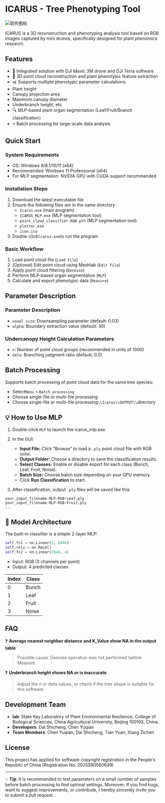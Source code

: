 # ICARUS - Tree Phenotyping Tool

![软件图标](icon.ico)

ICARUS is a 3D reconstruction and phenotyping analysis tool based on RGB images captured by mini drones, specifically designed for plant phenomics research.

## Features

- 🚁 Integrated solution with DJI Mavic 3M drone and DJI Terra software
- 🌳 3D point cloud reconstruction and plant phenotypic feature extraction
- 📊 Supports multiple phenotypic parameter calculations:
-  Plant height
-  Canopy projection area
-  Maximum canopy diameter
-  Underbranch height, etc.
- 🔍 MLP-based plant organ segmentation (Leaf/Fruit/Branch classification）
- ⚡ Batch processing for large-scale data analysis

## Quick Start

### System Requirements
- OS: Windows 8/8.1/10/11 (x64)
- Recommended: Windows 11 Professional (x64)
- For MLP segmentation: NVIDIA GPU with CUDA support recommended

### Installation Steps
1. Download the latest executable file
2. Ensure the following files are in the same directory:
   - `Icarus.exe`  (main program)
   - `ICARUS_MLP.exe` (MLP segmentation tool)
   - `point_cloud_classifier-RGB.pth` (MLP segmentation tool)
   - `plotter.exe`
   - `icon.ico`
3. Double-click`lcarus.exe`to run the program

### Basic Workflow
1. Load point cloud file  (`Load File`)
2. (Optional) Edit point cloud using Meshlab  (`Edit File`)
3. Apply point cloud filtering (`Denoise`)
4. Perform MLP-based organ segmentation (`MLP`)
5. Calculate and export phenotypic data (`Measure`)


## Parameter Description

### Parameter Description
- `voxel size`: Downsampling parameter (default: 0.03)
- `alpha`: Boundary extraction value (default: 30)
  
### Undercanopy Height Calculation Parameters
- `n`: Number of point cloud groups (recommended in units of 1000)
- `deta`: Branching judgment ratio (default: 0.5)
  
## Batch Processing

Supports batch processing of point cloud data for the same tree species:
- Select`Menu` > `Batch processing`
- Choose single-file or multi-file processing
- Choose single-file or multi-file processing`\\Icarus\\OUTPUT\\`directory
## 💡 How to Use MLP

1. Double-click `MLP` to launch the icarus_mlp.exe.

2. In the GUI:

   - **Input File:** Click "Browse" to load a `.ply` point cloud file with RGB color.
   - **Output Folder:** Choose a directory to save the classification results.
   - **Select Classes:** Enable or disable export for each class (Bunch, Leaf, Fruit, Noise).
   - **Batch Size:** Choose batch size depending on your GPU memory.
   - Click **Run Classification** to start.

3. After classification, output `.ply` files will be saved like this:

```
your_input_filename-MLP-RGB-Leaf.ply
your_input_filename-MLP-RGB-Fruit.ply
...
```

## 🧠 Model Architecture

The built-in classifier is a simple 2-layer MLP:

```python
self.fc1 = nn.Linear(3, 2048)
self.relu = nn.ReLU()
self.fc2 = nn.Linear(2048, 4)
```

- Input: RGB (3 channels per point)
- Output: 4 predicted classes

| Index | Class  |
|-------|--------|
| 0     | Bunch  |
| 1     | Leaf   |
| 2     | Fruit  |
| 3     | Noise  |


## FAQ

❓ **Average nearest neighbor distance and K_Value show NA in the output table**
> Possible cause: Denoise operation was not performed before Measure

❓ **Underbranch height shows NA or is inaccurate**
> Adjust the n or deta values, or check if the tree shape is suitable for this software

## Development Team

- **lab**: State Key Laboratory of Plant Environmental Resilience, College of Biological Sciences, China Agricultural University, Beijing 100193, China.
- **Developers**: Dai Shicheng, Chen Yuqian
- **Team Members**: Chen Yuqian, Dai Shicheng, Tian Yuan, Xiang Zichen

## License
This project has applied for software copyright registration in the People's Republic of China (Registration No. 2025SR0560649)

---

💡 **Tip**: It is recommended to test parameters on a small number of samples before batch processing to find optimal settings. Moreover, If you find bugs, want to suggest improvements, or contribute, I hereby sincerely invite you to submit a pull request.


